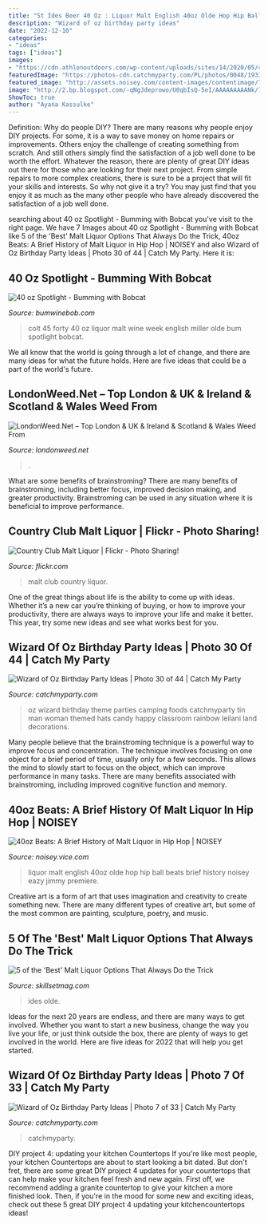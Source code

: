 ```yaml
---
title: "St Ides Beer 40 Oz : Liquor Malt English 40oz Olde Hop Hip Ball Beats Brief History Noisey Eazy Jimmy Premiere"
description: "Wizard of oz birthday party ideas"
date: "2022-12-10"
categories:
- "ideas"
tags: ["ideas"]
images:
- "https://cdn.athlonoutdoors.com/wp-content/uploads/sites/14/2020/05/40web.jpg"
featuredImage: "https://photos-cdn.catchmyparty.com/PL/photos/0048/1931/img_5084.jpg"
featured_image: "http://assets.noisey.com/content-images/contentimage/76120/jimmyb.jpg"
image: "http://2.bp.blogspot.com/-qNgJdeprowo/U0qbIsQ-5eI/AAAAAAAAANk/7c86u1Nw-2I/s1600/20140409_003535110_iOS.jpg"
ShowToc: true
author: "Ayana Kassulke"
---
```



Definition: Why do people DIY?
There are many reasons why people enjoy DIY projects. For some, it is a way to save money on home repairs or improvements. Others enjoy the challenge of creating something from scratch. And still others simply find the satisfaction of a job well done to be worth the effort.
Whatever the reason, there are plenty of great DIY ideas out there for those who are looking for their next project. From simple repairs to more complex creations, there is sure to be a project that will fit your skills and interests. So why not give it a try? You may just find that you enjoy it as much as the many other people who have already discovered the satisfaction of a job well done.

	

		
searching about 40 oz Spotlight - Bumming with Bobcat you've visit to the right page. We have 7 Images about 40 oz Spotlight - Bumming with Bobcat like 5 of the &#039;Best&#039; Malt Liquor Options That Always Do the Trick, 40oz Beats: A Brief History of Malt Liquor in Hip Hop | NOISEY and also Wizard of Oz Birthday Party Ideas | Photo 30 of 44 | Catch My Party. Here it is:
		
    
## 40 Oz Spotlight - Bumming With Bobcat

<img loading=lazy src="http://2.bp.blogspot.com/-qNgJdeprowo/U0qbIsQ-5eI/AAAAAAAAANk/7c86u1Nw-2I/s1600/20140409_003535110_iOS.jpg" onerror="this.onerror=null;this.src='https://tse1.mm.bing.net/th?id=OIP.NFEBi6BLIgSwssQ7PNLcBwHaJ4&amp;pid=15.1';" alt="40 oz Spotlight - Bumming with Bobcat">

_Source: bumwinebob.com_

>colt 45 forty 40 oz liquor malt wine week english miller olde bum spotlight bobcat. 

	

We all know that the world is going through a lot of change, and there are many ideas for what the future holds. Here are five ideas that could be a part of the world's future.

    
## LondonWeed.Net – Top London &amp; UK &amp; Ireland &amp; Scotland &amp; Wales Weed From

<img loading=lazy src="http://comprarmarihuanamadrid.es/wp-content/uploads/2021/01/Diseno-sin-titulo-85.jpg" onerror="this.onerror=null;this.src='https://tse4.mm.bing.net/th?id=OIP.1lDPIRtZlyeOsBQcWpHpMgAAAA&amp;pid=15.1';" alt="LondonWeed.Net – Top London &amp; UK &amp; Ireland &amp; Scotland &amp; Wales Weed From">

_Source: londonweed.net_

>. 

	

What are some benefits of brainstroming?
There are many benefits of brainstroming, including better focus, improved decision making, and greater productivity. Brainstroming can be used in any situation where it is beneficial to improve performance.

    
## Country Club Malt Liquor | Flickr - Photo Sharing!

<img loading=lazy src="http://farm6.staticflickr.com/5127/5307745979_ff9cc86741_z.jpg" onerror="this.onerror=null;this.src='https://tse2.mm.bing.net/th?id=OIP._AqsFJewUxD4p0W9_U4vGQHaJ4&amp;pid=15.1';" alt="Country Club Malt Liquor | Flickr - Photo Sharing!">

_Source: flickr.com_

>malt club country liquor. 

	

One of the great things about life is the ability to come up with ideas. Whether it’s a new car you’re thinking of buying, or how to improve your productivity, there are always ways to improve your life and make it better. This year, try some new ideas and see what works best for you.

    
## Wizard Of Oz Birthday Party Ideas | Photo 30 Of 44 | Catch My Party

<img loading=lazy src="https://photos-cdn.catchmyparty.com/PL/photos/0048/1931/img_5084.jpg" onerror="this.onerror=null;this.src='https://tse3.mm.bing.net/th?id=OIP.X6MYoQovBPciqkBgY79pbQHaLG&amp;pid=15.1';" alt="Wizard of Oz Birthday Party Ideas | Photo 30 of 44 | Catch My Party">

_Source: catchmyparty.com_

>oz wizard birthday theme parties camping foods catchmyparty tin man woman themed hats candy happy classroom rainbow leilani land decorations. 

	

Many people believe that the brainstroming technique is a powerful way to improve focus and concentration. The technique involves focusing on one object for a brief period of time, usually only for a few seconds. This allows the mind to slowly start to focus on the object, which can improve performance in many tasks. There are many benefits associated with brainstroming, including improved cognitive function and memory.

    
## 40oz Beats: A Brief History Of Malt Liquor In Hip Hop | NOISEY

<img loading=lazy src="http://assets.noisey.com/content-images/contentimage/76120/jimmyb.jpg" onerror="this.onerror=null;this.src='https://tse3.mm.bing.net/th?id=OIP.j4u0zJoUG4oM9f_NJigP8AHaE8&amp;pid=15.1';" alt="40oz Beats: A Brief History of Malt Liquor in Hip Hop | NOISEY">

_Source: noisey.vice.com_

>liquor malt english 40oz olde hop hip ball beats brief history noisey eazy jimmy premiere. 

	

Creative art is a form of art that uses imagination and creativity to create something new. There are many different types of creative art, but some of the most common are painting, sculpture, poetry, and music.

    
## 5 Of The &#039;Best&#039; Malt Liquor Options That Always Do The Trick

<img loading=lazy src="https://cdn.athlonoutdoors.com/wp-content/uploads/sites/14/2020/05/40web.jpg" onerror="this.onerror=null;this.src='https://tse1.mm.bing.net/th?id=OIP.4tZnw32IGv7AR4cXvT0UkwHaEK&amp;pid=15.1';" alt="5 of the &#039;Best&#039; Malt Liquor Options That Always Do the Trick">

_Source: skillsetmag.com_

>ides olde. 

	

Ideas for the next 20 years are endless, and there are many ways to get involved. Whether you want to start a new business, change the way you live your life, or just think outside the box, there are plenty of ways to get involved in the world. Here are five ideas for 2022 that will help you get started.

    
## Wizard Of Oz Birthday Party Ideas | Photo 7 Of 33 | Catch My Party

<img loading=lazy src="https://photos-cdn.catchmyparty.com/PL/photos/0132/2065/9400_429537943805550_1202866861_n.jpg" onerror="this.onerror=null;this.src='https://tse2.mm.bing.net/th?id=OIP.uL7XNta_aPj2B93QmAPIRAHaFj&amp;pid=15.1';" alt="Wizard of Oz Birthday Party Ideas | Photo 7 of 33 | Catch My Party">

_Source: catchmyparty.com_

>catchmyparty. 

	

DIY project 4: updating your kitchen Countertops
If you're like most people, your kitchen Countertops are about to start looking a bit dated. But don't fret, there are some great DIY project 4 updates for your countertops that can help make your kitchen feel fresh and new again. First off, we recommend adding a granite countertop to give your kitchen a more finished look. Then, if you're in the mood for some new and exciting ideas, check out these 5 great DIY project 4 updating your kitchencountertops ideas!

